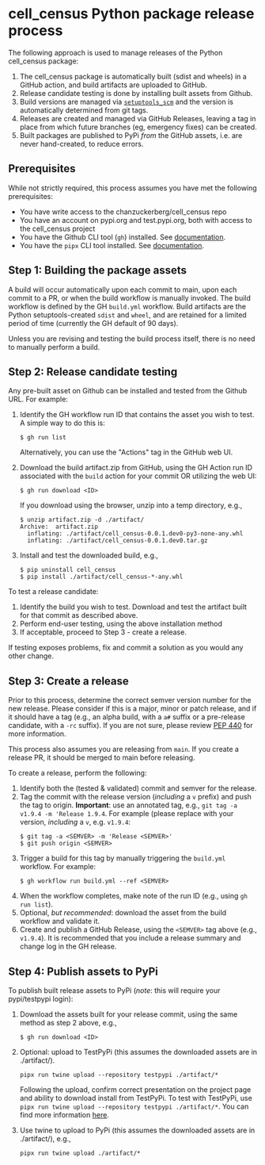 # cell_census Python package release process

The following approach is used to manage releases of the Python cell_census package:

1. The cell_census package is automatically built (sdist and wheels) in a GitHub action, and build artifacts are uploaded to GitHub.
2. Release candidate testing is done by installing built assets from Github.
3. Build versions are managed via [`setuptools_scm`](https://github.com/pypa/setuptools_scm) and the version is automatically determined from git tags.
4. Releases are created and managed via GitHub Releases, leaving a tag in place from which future branches (eg, emergency fixes) can be created.
5. Built packages are published to PyPi _from_ the GitHub assets, i.e. are never hand-created, to reduce errors.

## Prerequisites

While not strictly required, this process assumes you have met the following prerequisites:

- You have write access to the chanzuckerberg/cell_census repo
- You have an account on pypi.org and test.pypi.org, both with access to the cell_census project
- You have the Github CLI tool (`gh`) installed. See [documentation](https://cli.github.com/).
- You have the `pipx` CLI tool installed. See [documentation](https://pypa.github.io/pipx/).

## Step 1: Building the package assets

A build will occur automatically upon each commit to main, upon each commit to a PR, or when the build workflow is manually invoked. The build workflow is defined by the GH `build.yml` workflow. Build artifacts are the Python setuptools-created `sdist` and `wheel`, and are retained for a limited period of time (currently the GH default of 90 days).

Unless you are revising and testing the build process itself, there is no need to manually perform a build.

## Step 2: Release candidate testing

Any pre-built asset on Github can be installed and tested from the Github URL. For example:

1. Identify the GH workflow run ID that contains the asset you wish to test. A simple way to do this is:
   ```shell
   $ gh run list
   ```
   Alternatively, you can use the "Actions" tag in the GitHub web UI.
2. Download the build artifact.zip from GitHub, using the GH Action run ID associated with the `build` action for your commit OR utilizing the web UI:

   ```shell
   $ gh run download <ID>
   ```

   If you download using the browser, unzip into a temp directory, e.g.,

   ```shell
   $ unzip artifact.zip -d ./artifact/
   Archive:  artifact.zip
     inflating: ./artifact/cell_census-0.0.1.dev0-py3-none-any.whl
     inflating: ./artifact/cell_census-0.0.1.dev0.tar.gz
   ```

3. Install and test the downloaded build, e.g.,
   ```shell
   $ pip uninstall cell_census
   $ pip install ./artifact/cell_census-*-any.whl
   ```

To test a release candidate:

1. Identify the build you wish to test. Download and test the artifact built for that commit as described above.
2. Perform end-user testing, using the above installation method
3. If acceptable, proceed to Step 3 - create a release.

If testing exposes problems, fix and commit a solution as you would any other change.

## Step 3: Create a release

Prior to this process, determine the correct semver version number for the new release. Please consider if this is a major, minor or patch release, and if it should have a tag (e.g., an alpha build, with a `a#` suffix or a pre-release candidate, with a `-rc` suffix). If you are not sure, please review [PEP 440](https://peps.python.org/pep-0440/) for more information.

This process also assumes you are releasing from `main`. If you create a release PR, it should be merged to main before releasing.

To create a release, perform the following:

1. Identify both the (tested & validated) commit and semver for the release.
2. Tag the commit with the release version (_including_ a `v` prefix) and push the tag to origin. **Important**: use an annotated tag, e.g., `git tag -a v1.9.4 -m 'Release 1.9.4`. For example (please replace <SEMVER> with your version, _including_ a `v`, e.g. `v1.9.4`:
   ```shell
   $ git tag -a <SEMVER> -m 'Release <SEMVER>'
   $ git push origin <SEMVER>
   ```
3. Trigger a build for this tag by manually triggering the `build.yml` workflow. For example:
   ```shell
   $ gh workflow run build.yml --ref <SEMVER>
   ```
4. When the workflow completes, make note of the run ID (e.g., using `gh run list`).
5. Optional, _but recommended_: download the asset from the build workflow and validate it.
6. Create and publish a GitHub Release, using the `<SEMVER>` tag above (e.g., `v1.9.4`). It is recommended that you include a release summary and change log in the GH release.

## Step 4: Publish assets to PyPi

To publish built release assets to PyPi (_note_: this will require your pypi/testpypi login):

1. Download the assets built for your release commit, using the same method as step 2 above, e.g.,
   ```shell
   $ gh run download <ID>
   ```
2. Optional: upload to TestPyPi (this assumes the downloaded assets are in ./artifact/).

   ```shell
   pipx run twine upload --repository testpypi ./artifact/*
   ```

   Following the upload, confirm correct presentation on the project page and ability to download install from TestPyPi. To test with TestPyPi, use `pipx run twine upload --repository testpypi ./artifact/*`. You can find more information [here](https://packaging.python.org/en/latest/guides/using-testpypi/).

3. Use twine to upload to PyPi (this assumes the downloaded assets are in ./artifact/), e.g.,
   ```shell
   pipx run twine upload ./artifact/*
   ```
